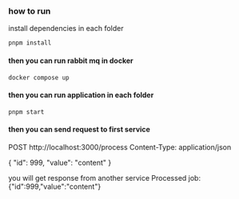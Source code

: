 
### how to run 

install dependencies in each folder

`pnpm install`

#### then you can run rabbit mq in docker

`docker compose up`

#### then you can run application in each folder

`pnpm start`

#### then you can send request to first service 

POST http://localhost:3000/process
Content-Type: application/json

{
"id": 999,
"value": "content"
}


you will get response from another service 
Processed job: {"id":999,"value":"content"}

